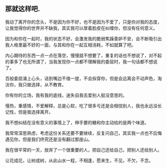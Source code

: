 ## 那就这样吧.

我动了离开你的念头，不是因为你不好，也不是因为不爱了，只是你对我的态度，让我觉得你的世界并不缺我，其实我可以厚着脸皮在纠缠你，但没有任何意义。

因为和你在一起时，我的状态不好，会激发我的脆弱焦躁善妒不安，会不断吸引出我人格里最不好的一面，与其和你在一起互相消耗，不如就算了吧。

内心期待的东西一点一点在落空，慢慢就不想要了，重复的话也不想说了，对不起的事多了也无所谓了，当我发现你一点都不理解我的委屈时，我一句话都不想说了。

百般委屈涌上心头，话到嘴边不值一提，不会拆穿你，但是会远离会不动声色，淘汰你，我只做选择，从不教育。

你有你的立场，我有我的底线，迷失自我去爱别人挺没意思的。

慢热，重感情，不爱解释，总是心软，吃了很多亏还是会相信别人，我也永远没长记性，但是我选择离开。

我不想纠结在没有意义的事情上了，伸手要的糖和你主动给的是两个味道。

我常常深思熟虑，考虑这份关系还要不要继续，反复问自己，其实我一点也不后悔遇见你，但是我们终究还是没有翻过那座山。

我在很平常的一天，放弃了一个很重要的人，把自己还给自己，把别人还给别人。

让花成花，让树成树，从此山水一程，不相逢，愿来生，不见，不欠，不念。